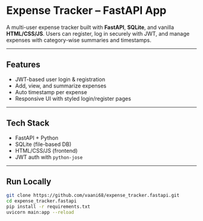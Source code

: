 # Expense Tracker – FastAPI App

A multi-user expense tracker built with **FastAPI**, **SQLite**, and vanilla **HTML/CSS/JS**. Users can register, log in securely with JWT, and manage expenses with category-wise summaries and timestamps.

---

## Features
- JWT-based user login & registration
- Add, view, and summarize expenses
- Auto timestamp per expense
- Responsive UI with styled login/register pages

---

## Tech Stack
- FastAPI + Python
- SQLite (file-based DB)
- HTML/CSS/JS (frontend)
- JWT auth with `python-jose`

---
## Run Locally

```bash
git clone https://github.com/vaani68/expense_tracker.fastapi.git
cd expense_tracker.fastapi
pip install -r requirements.txt
uvicorn main:app --reload
